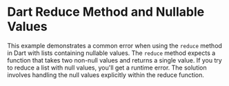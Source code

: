 # Dart Reduce Method and Nullable Values

This example demonstrates a common error when using the `reduce` method in Dart with lists containing nullable values. The `reduce` method expects a function that takes two non-null values and returns a single value.  If you try to reduce a list with null values, you'll get a runtime error. The solution involves handling the null values explicitly within the reduce function.